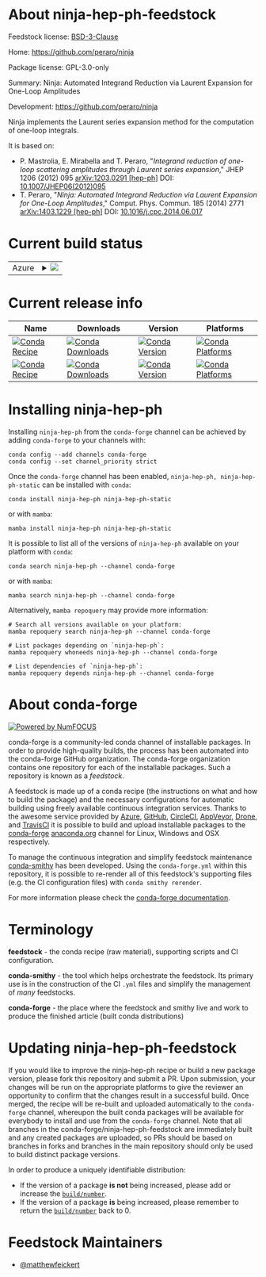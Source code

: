 About ninja-hep-ph-feedstock
============================

Feedstock license: [BSD-3-Clause](https://github.com/conda-forge/ninja-hep-ph-feedstock/blob/main/LICENSE.txt)

Home: https://github.com/peraro/ninja

Package license: GPL-3.0-only

Summary: Ninja: Automated Integrand Reduction via Laurent Expansion for One-Loop Amplitudes

Development: https://github.com/peraro/ninja

Ninja implements the Laurent series expansion method for the computation of
one-loop integrals.

It is based on:
* P. Mastrolia, E. Mirabella and T. Peraro, "_Integrand reduction of
one-loop scattering amplitudes through Laurent series expansion_,"
JHEP 1206 (2012) 095
[arXiv:1203.0291 [hep-ph]](https://arxiv.org/abs/1203.0291)
DOI: [10.1007/JHEP06(2012)095](https://doi.org/10.1007/JHEP06(2012)095)
* T. Peraro, "_Ninja: Automated Integrand Reduction via Laurent Expansion
for One-Loop Amplitudes_," Comput. Phys. Commun. 185 (2014) 2771
[arXiv:1403.1229 [hep-ph]](http://arxiv.org/abs/1403.1229)
DOI: [10.1016/j.cpc.2014.06.017](https://doi.org/10.1016/j.cpc.2014.06.017)


Current build status
====================


<table>
    
  <tr>
    <td>Azure</td>
    <td>
      <details>
        <summary>
          <a href="https://dev.azure.com/conda-forge/feedstock-builds/_build/latest?definitionId=24224&branchName=main">
            <img src="https://dev.azure.com/conda-forge/feedstock-builds/_apis/build/status/ninja-hep-ph-feedstock?branchName=main">
          </a>
        </summary>
        <table>
          <thead><tr><th>Variant</th><th>Status</th></tr></thead>
          <tbody><tr>
              <td>linux_64</td>
              <td>
                <a href="https://dev.azure.com/conda-forge/feedstock-builds/_build/latest?definitionId=24224&branchName=main">
                  <img src="https://dev.azure.com/conda-forge/feedstock-builds/_apis/build/status/ninja-hep-ph-feedstock?branchName=main&jobName=linux&configuration=linux%20linux_64_" alt="variant">
                </a>
              </td>
            </tr><tr>
              <td>linux_aarch64</td>
              <td>
                <a href="https://dev.azure.com/conda-forge/feedstock-builds/_build/latest?definitionId=24224&branchName=main">
                  <img src="https://dev.azure.com/conda-forge/feedstock-builds/_apis/build/status/ninja-hep-ph-feedstock?branchName=main&jobName=linux&configuration=linux%20linux_aarch64_" alt="variant">
                </a>
              </td>
            </tr><tr>
              <td>linux_ppc64le</td>
              <td>
                <a href="https://dev.azure.com/conda-forge/feedstock-builds/_build/latest?definitionId=24224&branchName=main">
                  <img src="https://dev.azure.com/conda-forge/feedstock-builds/_apis/build/status/ninja-hep-ph-feedstock?branchName=main&jobName=linux&configuration=linux%20linux_ppc64le_" alt="variant">
                </a>
              </td>
            </tr><tr>
              <td>osx_64</td>
              <td>
                <a href="https://dev.azure.com/conda-forge/feedstock-builds/_build/latest?definitionId=24224&branchName=main">
                  <img src="https://dev.azure.com/conda-forge/feedstock-builds/_apis/build/status/ninja-hep-ph-feedstock?branchName=main&jobName=osx&configuration=osx%20osx_64_" alt="variant">
                </a>
              </td>
            </tr><tr>
              <td>osx_arm64</td>
              <td>
                <a href="https://dev.azure.com/conda-forge/feedstock-builds/_build/latest?definitionId=24224&branchName=main">
                  <img src="https://dev.azure.com/conda-forge/feedstock-builds/_apis/build/status/ninja-hep-ph-feedstock?branchName=main&jobName=osx&configuration=osx%20osx_arm64_" alt="variant">
                </a>
              </td>
            </tr>
          </tbody>
        </table>
      </details>
    </td>
  </tr>
</table>

Current release info
====================

| Name | Downloads | Version | Platforms |
| --- | --- | --- | --- |
| [![Conda Recipe](https://img.shields.io/badge/recipe-ninja--hep--ph-green.svg)](https://anaconda.org/conda-forge/ninja-hep-ph) | [![Conda Downloads](https://img.shields.io/conda/dn/conda-forge/ninja-hep-ph.svg)](https://anaconda.org/conda-forge/ninja-hep-ph) | [![Conda Version](https://img.shields.io/conda/vn/conda-forge/ninja-hep-ph.svg)](https://anaconda.org/conda-forge/ninja-hep-ph) | [![Conda Platforms](https://img.shields.io/conda/pn/conda-forge/ninja-hep-ph.svg)](https://anaconda.org/conda-forge/ninja-hep-ph) |
| [![Conda Recipe](https://img.shields.io/badge/recipe-ninja--hep--ph--static-green.svg)](https://anaconda.org/conda-forge/ninja-hep-ph-static) | [![Conda Downloads](https://img.shields.io/conda/dn/conda-forge/ninja-hep-ph-static.svg)](https://anaconda.org/conda-forge/ninja-hep-ph-static) | [![Conda Version](https://img.shields.io/conda/vn/conda-forge/ninja-hep-ph-static.svg)](https://anaconda.org/conda-forge/ninja-hep-ph-static) | [![Conda Platforms](https://img.shields.io/conda/pn/conda-forge/ninja-hep-ph-static.svg)](https://anaconda.org/conda-forge/ninja-hep-ph-static) |

Installing ninja-hep-ph
=======================

Installing `ninja-hep-ph` from the `conda-forge` channel can be achieved by adding `conda-forge` to your channels with:

```
conda config --add channels conda-forge
conda config --set channel_priority strict
```

Once the `conda-forge` channel has been enabled, `ninja-hep-ph, ninja-hep-ph-static` can be installed with `conda`:

```
conda install ninja-hep-ph ninja-hep-ph-static
```

or with `mamba`:

```
mamba install ninja-hep-ph ninja-hep-ph-static
```

It is possible to list all of the versions of `ninja-hep-ph` available on your platform with `conda`:

```
conda search ninja-hep-ph --channel conda-forge
```

or with `mamba`:

```
mamba search ninja-hep-ph --channel conda-forge
```

Alternatively, `mamba repoquery` may provide more information:

```
# Search all versions available on your platform:
mamba repoquery search ninja-hep-ph --channel conda-forge

# List packages depending on `ninja-hep-ph`:
mamba repoquery whoneeds ninja-hep-ph --channel conda-forge

# List dependencies of `ninja-hep-ph`:
mamba repoquery depends ninja-hep-ph --channel conda-forge
```


About conda-forge
=================

[![Powered by
NumFOCUS](https://img.shields.io/badge/powered%20by-NumFOCUS-orange.svg?style=flat&colorA=E1523D&colorB=007D8A)](https://numfocus.org)

conda-forge is a community-led conda channel of installable packages.
In order to provide high-quality builds, the process has been automated into the
conda-forge GitHub organization. The conda-forge organization contains one repository
for each of the installable packages. Such a repository is known as a *feedstock*.

A feedstock is made up of a conda recipe (the instructions on what and how to build
the package) and the necessary configurations for automatic building using freely
available continuous integration services. Thanks to the awesome service provided by
[Azure](https://azure.microsoft.com/en-us/services/devops/), [GitHub](https://github.com/),
[CircleCI](https://circleci.com/), [AppVeyor](https://www.appveyor.com/),
[Drone](https://cloud.drone.io/welcome), and [TravisCI](https://travis-ci.com/)
it is possible to build and upload installable packages to the
[conda-forge](https://anaconda.org/conda-forge) [anaconda.org](https://anaconda.org/)
channel for Linux, Windows and OSX respectively.

To manage the continuous integration and simplify feedstock maintenance
[conda-smithy](https://github.com/conda-forge/conda-smithy) has been developed.
Using the ``conda-forge.yml`` within this repository, it is possible to re-render all of
this feedstock's supporting files (e.g. the CI configuration files) with ``conda smithy rerender``.

For more information please check the [conda-forge documentation](https://conda-forge.org/docs/).

Terminology
===========

**feedstock** - the conda recipe (raw material), supporting scripts and CI configuration.

**conda-smithy** - the tool which helps orchestrate the feedstock.
                   Its primary use is in the construction of the CI ``.yml`` files
                   and simplify the management of *many* feedstocks.

**conda-forge** - the place where the feedstock and smithy live and work to
                  produce the finished article (built conda distributions)


Updating ninja-hep-ph-feedstock
===============================

If you would like to improve the ninja-hep-ph recipe or build a new
package version, please fork this repository and submit a PR. Upon submission,
your changes will be run on the appropriate platforms to give the reviewer an
opportunity to confirm that the changes result in a successful build. Once
merged, the recipe will be re-built and uploaded automatically to the
`conda-forge` channel, whereupon the built conda packages will be available for
everybody to install and use from the `conda-forge` channel.
Note that all branches in the conda-forge/ninja-hep-ph-feedstock are
immediately built and any created packages are uploaded, so PRs should be based
on branches in forks and branches in the main repository should only be used to
build distinct package versions.

In order to produce a uniquely identifiable distribution:
 * If the version of a package **is not** being increased, please add or increase
   the [``build/number``](https://docs.conda.io/projects/conda-build/en/latest/resources/define-metadata.html#build-number-and-string).
 * If the version of a package **is** being increased, please remember to return
   the [``build/number``](https://docs.conda.io/projects/conda-build/en/latest/resources/define-metadata.html#build-number-and-string)
   back to 0.

Feedstock Maintainers
=====================

* [@matthewfeickert](https://github.com/matthewfeickert/)

